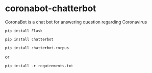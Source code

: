 # coronabot-chatterbot
CoronaBot is a chat bot for answering question regarding Coronavirus


`pip install Flask`

`pip install chatterbot`

`pip install chatterbot-corpus`

or 

`pip install -r requirements.txt`

